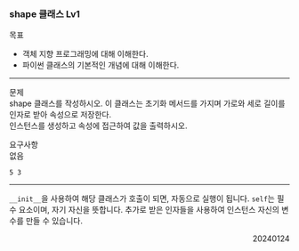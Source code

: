 ### shape 클래스 Lv1
목표  
- 객체 지향 프로그래밍에 대해 이해한다.
- 파이썬 클래스의 기본적인 개념에 대해 이해한다.
---
문제  
shape 클래스를 작성하시오. 이 클래스는 초기화 메서드를 가지며 가로와 세로 길이를 인자로 받아 속성으로 저장한다.  
인스턴스를 생성하고 속성에 접근하여 값을 출력하시오.  

요구사항  
없음  
```
5 3
```
---
`__init__`을 사용하여 해당 클래스가 호출이 되면, 자동으로 실행이 됩니다. `self`는 필수 요소이며, 자기 자신을 뜻합니다. 추가로 받은 인자들을 사용하여 인스턴스 자신의 변수를 만들 수 있습니다.
<div style="text-align: right">20240124</div>